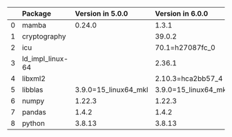 <!-- markdown-link-check-disable -->

|    | Package          | Version in 5.0.0     | Version in 6.0.0     | Status   |
|---:|:-----------------|:---------------------|:---------------------|:---------|
|  0 | mamba            | 0.24.0               | 1.3.1                | UPDATED  |
|  1 | cryptography     |                      | 39.0.2               | NEW      |
|  2 | icu              |                      | 70.1=h27087fc_0      | NEW      |
|  3 | ld_impl_linux-64 |                      | 2.36.1               | NEW      |
|  4 | libxml2          |                      | 2.10.3=hca2bb57_4    | NEW      |
|  5 | libblas          | 3.9.0=15_linux64_mkl | 3.9.0=15_linux64_mkl |          |
|  6 | numpy            | 1.22.3               | 1.22.3               |          |
|  7 | pandas           | 1.4.2                | 1.4.2                |          |
|  8 | python           | 3.8.13               | 3.8.13               |          |